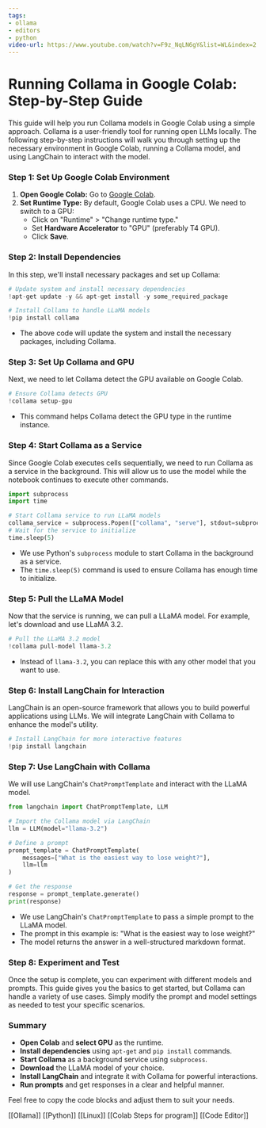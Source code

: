 ```yaml
---
tags:
- ollama
- editors
- python
video-url: https://www.youtube.com/watch?v=F9z_NqLN6gY&list=WL&index=2
---
```

# Running Collama in Google Colab: Step-by-Step Guide

This guide will help you run Collama models in Google Colab using a simple approach. Collama is a user-friendly tool for running open LLMs locally. The following step-by-step instructions will walk you through setting up the necessary environment in Google Colab, running a Collama model, and using LangChain to interact with the model.

### Step 1: Set Up Google Colab Environment

1. **Open Google Colab:** Go to [Google Colab](https://colab.research.google.com).
2. **Set Runtime Type:** By default, Google Colab uses a CPU. We need to switch to a GPU:
   - Click on "Runtime" > "Change runtime type."
   - Set **Hardware Accelerator** to "GPU" (preferably T4 GPU).
   - Click **Save**.

### Step 2: Install Dependencies

In this step, we'll install necessary packages and set up Collama:

```python
# Update system and install necessary dependencies
!apt-get update -y && apt-get install -y some_required_package

# Install Collama to handle LLaMA models
!pip install collama
```

- The above code will update the system and install the necessary packages, including Collama.

### Step 3: Set Up Collama and GPU

Next, we need to let Collama detect the GPU available on Google Colab.

```python
# Ensure Collama detects GPU
!collama setup-gpu
```

- This command helps Collama detect the GPU type in the runtime instance.

### Step 4: Start Collama as a Service

Since Google Colab executes cells sequentially, we need to run Collama as a service in the background. This will allow us to use the model while the notebook continues to execute other commands.

```python
import subprocess
import time

# Start Collama service to run LLaMA models
collama_service = subprocess.Popen(["collama", "serve"], stdout=subprocess.PIPE, stderr=subprocess.PIPE)
# Wait for the service to initialize
time.sleep(5)
```

- We use Python's `subprocess` module to start Collama in the background as a service.
- The `time.sleep(5)` command is used to ensure Collama has enough time to initialize.

### Step 5: Pull the LLaMA Model

Now that the service is running, we can pull a LLaMA model. For example, let's download and use LLaMA 3.2.

```python
# Pull the LLaMA 3.2 model
!collama pull-model llama-3.2
```

- Instead of `llama-3.2`, you can replace this with any other model that you want to use.

### Step 6: Install LangChain for Interaction

LangChain is an open-source framework that allows you to build powerful applications using LLMs. We will integrate LangChain with Collama to enhance the model's utility.

```python
# Install LangChain for more interactive features
!pip install langchain
```

### Step 7: Use LangChain with Collama

We will use LangChain's `ChatPromptTemplate` and interact with the LLaMA model.

```python
from langchain import ChatPromptTemplate, LLM

# Import the Collama model via LangChain
llm = LLM(model="llama-3.2")

# Define a prompt
prompt_template = ChatPromptTemplate(
    messages=["What is the easiest way to lose weight?"],
    llm=llm
)

# Get the response
response = prompt_template.generate()
print(response)
```

- We use LangChain's `ChatPromptTemplate` to pass a simple prompt to the LLaMA model.
- The prompt in this example is: "What is the easiest way to lose weight?"
- The model returns the answer in a well-structured markdown format.

### Step 8: Experiment and Test

Once the setup is complete, you can experiment with different models and prompts. This guide gives you the basics to get started, but Collama can handle a variety of use cases. Simply modify the prompt and model settings as needed to test your specific scenarios.

### Summary

- **Open Colab** and **select GPU** as the runtime.
- **Install dependencies** using `apt-get` and `pip install` commands.
- **Start Collama** as a background service using `subprocess`.
- **Download** the LLaMA model of your choice.
- **Install LangChain** and integrate it with Collama for powerful interactions.
- **Run prompts** and get responses in a clear and helpful manner.

Feel free to copy the code blocks and adjust them to suit your needs.

[[Ollama]]  [[Python]]  [[Linux]]  [[Colab Steps for program]]    [[Code Editor]]  
